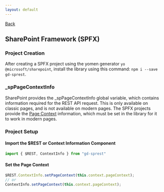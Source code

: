 ```yaml
---
layout: default
---
```

[Back](/development)
## SharePoint Framework (SPFX)
### Project Creation
After creating a SPFX project using the yomen generator `yo @microsoft/sharepoint`, install the library using this command: `npm i --save gd-sprest`.

### _spPageContextInfo
SharePoint provides the _spPageContextInfo global variable, which contains information required for the REST API request. This is only available on classic pages, and is not available on modern pages. The SPFX projects provide the [Page Context](https://dev.office.com/sharepoint/reference/spdx/sp-page-context/pagecontext) information, which must be set in the library for it to work in modern pages.

### Project Setup
#### Import the $REST or Context Information Component

```ts
import { $REST, ContextInfo } from "gd-sprest"
```

#### Set the Page Context

```ts
$REST.ContextInfo.setPageContext(this.context.pageContext);
// or
ContextInfo.setPageContext(this.context.pageContext);
```